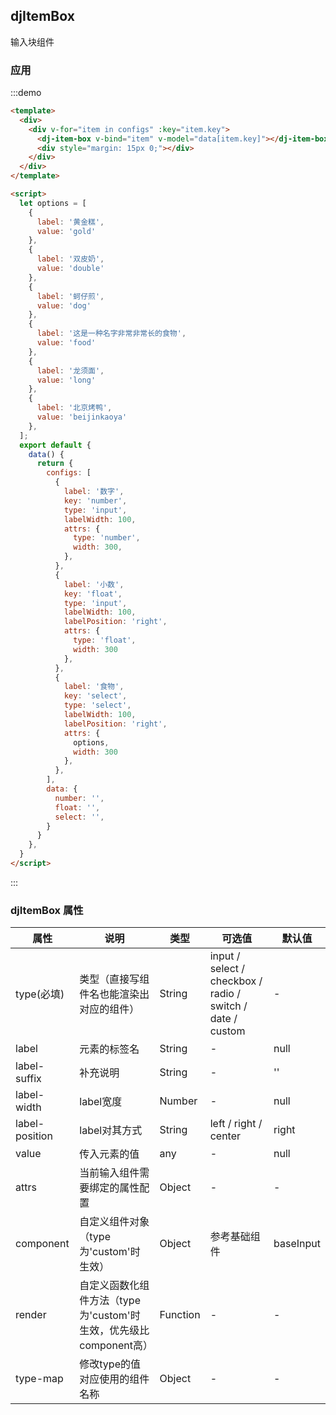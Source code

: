 <script>
  let options = [
    {
      label: '黄金糕',
      value: 'gold'
    },
    {
      label: '双皮奶',
      value: 'double'
    },
    {
      label: '蚵仔煎',
      value: 'dog'
    },
    {
      label: '这是一种名字非常非常长的食物',
      value: 'food'
    },
    {
      label: '龙须面',
      value: 'long'
    },
    {
      label: '北京烤鸭',
      value: 'beijinkaoya'
    },
  ];
  export default {
    data() {
      return {
        configs: [
          {
            label: '数字',
            key: 'number',
            type: 'input',
            labelWidth: 100,
            attrs: {
              type: 'number',
              width: 300,
            },
          },
          {
            label: '小数',
            key: 'float',
            type: 'input',
            labelWidth: 100,
            labelPosition: 'right',
            attrs: {
              type: 'float',
              width: 300
            },
          },
          {
            label: '食物',
            key: 'select',
            type: 'select',
            labelWidth: 100,
            attrs: {
              options,
              width: 300
            },
          },
        ],
        data: {
          number: '',
          float: '',
          select: '',
        }
      }
    },
  }
</script>
## djItemBox
输入块组件

### 应用
:::demo
```html
<template>
  <div>
    <div v-for="item in configs" :key="item.key">
      <dj-item-box v-bind="item" v-model="data[item.key]"></dj-item-box>
      <div style="margin: 15px 0;"></div>
    </div>
  </div>
</template>

<script>
  let options = [
    {
      label: '黄金糕',
      value: 'gold'
    },
    {
      label: '双皮奶',
      value: 'double'
    },
    {
      label: '蚵仔煎',
      value: 'dog'
    },
    {
      label: '这是一种名字非常非常长的食物',
      value: 'food'
    },
    {
      label: '龙须面',
      value: 'long'
    },
    {
      label: '北京烤鸭',
      value: 'beijinkaoya'
    },
  ];
  export default {
    data() {
      return {
        configs: [
          {
            label: '数字',
            key: 'number',
            type: 'input',
            labelWidth: 100,
            attrs: {
              type: 'number',
              width: 300,
            },
          },
          {
            label: '小数',
            key: 'float',
            type: 'input',
            labelWidth: 100,
            labelPosition: 'right',
            attrs: {
              type: 'float',
              width: 300
            },
          },
          {
            label: '食物',
            key: 'select',
            type: 'select',
            labelWidth: 100,
            labelPosition: 'right',
            attrs: {
              options,
              width: 300
            },
          },
        ],
        data: {
          number: '',
          float: '',
          select: '',
        }
      }
    },
  }
</script>
```
:::


### djItemBox 属性
| 属性 | 说明 | 类型 | 可选值 | 默认值 |
| --- | --- | --- | --- | --- |
| type(必填) | 类型（直接写组件名也能渲染出对应的组件） | String | input / select / checkbox / radio / switch / date / custom | - |
| label | 元素的标签名 | String | - | null |
| label-suffix | 补充说明 | String | - | '' |
| label-width | label宽度 | Number | - | null |
| label-position | label对其方式 | String | left / right / center | right |
| value | 传入元素的值 | any | - | null |
| attrs | 当前输入组件需要绑定的属性配置 | Object | - | - |
| component | 自定义组件对象（type为'custom'时生效） | Object | 参考基础组件 | baseInput |
| render | 自定义函数化组件方法（type为'custom'时生效，优先级比component高） | Function | - | - |
| type-map | 修改type的值对应使用的组件名称 | Object | - | - |

